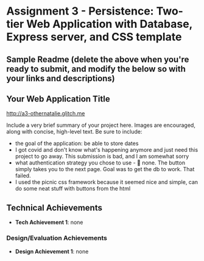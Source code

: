 # Assignment 3 - Persistence: Two-tier Web Application with Database, Express server, and CSS template

## Sample Readme (delete the above when you're ready to submit, and modify the below so with your links and descriptions)

## Your Web Application Title

http://a3-othernatalie.glitch.me

Include a very brief summary of your project here. Images are encouraged, along with concise, high-level text. Be sure to include:

- the goal of the application: be able to store dates
- I got covid and don't know what's happening anymore and just need this project to go away. This submission is bad, and I am somewhat sorry
- what authentication strategy you chose to use - :shrug: none. The button simply takes you to the next page. Goal was to get the db to work. That failed.
- I used the picnic css framework because it seemed nice and simple, can do some neat stuff with buttons from the html

## Technical Achievements

- **Tech Achievement 1**: none

### Design/Evaluation Achievements

- **Design Achievement 1**: none